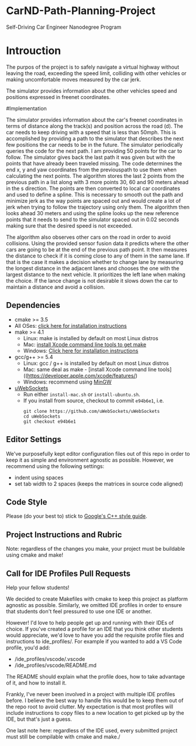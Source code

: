 # CarND-Path-Planning-Project
Self-Driving Car Engineer Nanodegree Program
   
# Introuction
The purpos of the project is to safely navigate a virtual highway without leaving the road, exceeding the speed limit, 
colliding with other vehicles or making uncomfortable moves measured by the car jerk.
 
 The simulator provides information about the other vehicles speed and positions expressed in freenet coordinates.
 
 #Implementation
 
 The simulator provides information about the car's freenet coordinates in terms of distance along the track(s) and 
 position across the road (d). The car needs to keep driving with a speed that is less than 50mph. This is accomplished
 by providing a path to the simulator that describes the next few positions the car needs to be in the future. 
  The simulator periodically queries the code for the next path. I am providing 50 points for the car to follow. 
  The simulator gives back the last path it was given but with the points that have already been traveled missing. 
  The code determines the end x, y and yaw coordinates from the previouspath to use them when calculating the next points. 
 The algorithm stores the last 2 points from the previous path in a list along with 3 more points 30, 60 and 90 meters
 ahead in the s direction. The points are then converted to local car coordinates and used to define a spline.
  This is  necessary to smooth out the path and minimize jerk as the way points are spaced out and would create 
  a lot of jerk when trying to follow the trajectory using only them. 
  The algorithm then looks ahead 30 meters and using the spline looks up the new reference points that it needs to send
  to the simulator spaced out in 0.02 seconds making sure that the desired speed is not exceeded.
  
  The algorithm also observes other cars on the road in order to avoid collisions. Using the provided sensor fusion data
  it predicts where the other cars are going to be at the end of the previous path point. It then measures the 
  distance to check if it is coming close to any of them in the same lane. If that is the case it makes a decision
  whether to change lane by measuring the longest distance in the adjacent lanes and chooses the one with the largest
  distance to the next vehicle. It prioritizes the left lane when making the choice. 
   If the lance change is not desirable it slows down the car to maintain a distance and avoid a collision.
   

## Dependencies

* cmake >= 3.5
 * All OSes: [click here for installation instructions](https://cmake.org/install/)
* make >= 4.1
  * Linux: make is installed by default on most Linux distros
  * Mac: [install Xcode command line tools to get make](https://developer.apple.com/xcode/features/)
  * Windows: [Click here for installation instructions](http://gnuwin32.sourceforge.net/packages/make.htm)
* gcc/g++ >= 5.4
  * Linux: gcc / g++ is installed by default on most Linux distros
  * Mac: same deal as make - [install Xcode command line tools]((https://developer.apple.com/xcode/features/)
  * Windows: recommend using [MinGW](http://www.mingw.org/)
* [uWebSockets](https://github.com/uWebSockets/uWebSockets)
  * Run either `install-mac.sh` or `install-ubuntu.sh`.
  * If you install from source, checkout to commit `e94b6e1`, i.e.
    ```
    git clone https://github.com/uWebSockets/uWebSockets 
    cd uWebSockets
    git checkout e94b6e1
    ```

## Editor Settings

We've purposefully kept editor configuration files out of this repo in order to
keep it as simple and environment agnostic as possible. However, we recommend
using the following settings:

* indent using spaces
* set tab width to 2 spaces (keeps the matrices in source code aligned)

## Code Style

Please (do your best to) stick to [Google's C++ style guide](https://google.github.io/styleguide/cppguide.html).

## Project Instructions and Rubric

Note: regardless of the changes you make, your project must be buildable using
cmake and make!


## Call for IDE Profiles Pull Requests

Help your fellow students!

We decided to create Makefiles with cmake to keep this project as platform
agnostic as possible. Similarly, we omitted IDE profiles in order to ensure
that students don't feel pressured to use one IDE or another.

However! I'd love to help people get up and running with their IDEs of choice.
If you've created a profile for an IDE that you think other students would
appreciate, we'd love to have you add the requisite profile files and
instructions to ide_profiles/. For example if you wanted to add a VS Code
profile, you'd add:

* /ide_profiles/vscode/.vscode
* /ide_profiles/vscode/README.md

The README should explain what the profile does, how to take advantage of it,
and how to install it.

Frankly, I've never been involved in a project with multiple IDE profiles
before. I believe the best way to handle this would be to keep them out of the
repo root to avoid clutter. My expectation is that most profiles will include
instructions to copy files to a new location to get picked up by the IDE, but
that's just a guess.

One last note here: regardless of the IDE used, every submitted project must
still be compilable with cmake and make./
